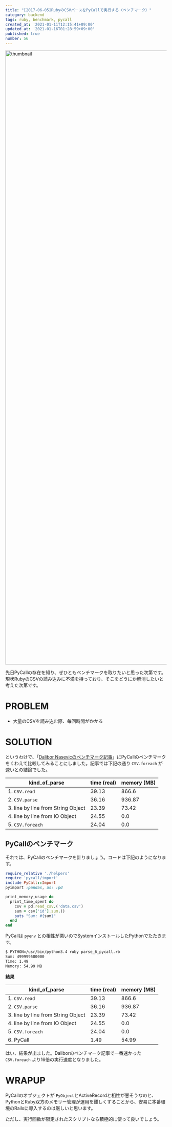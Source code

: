 ```yaml
---
title: "[2017-06-05]RubyのCSVパースをPyCallで実行する（ベンチマーク）"
category: backend
tags: ruby, benchmark, pycall
created_at: '2021-01-11T12:15:41+09:00'
updated_at: '2021-01-16T01:28:59+09:00'
published: true
number: 56
---
```


<img width="1920" alt="thumbnail" src="https://img.esa.io/uploads/production/attachments/16651/2021/01/11/97367/180665c6-7370-4579-8340-7be6254834e8.png">

先日PyCallの存在を知り、ぜひともベンチマークを取りたいと思った次第です。現状RubyのCSVの読み込みに不満を持っており、そこをどうにか解消したいと考えた次第です。

# PROBLEM
- 大量のCSVを読み込む際、毎回時間がかかる

# SOLUTION
というわけで、「[Dalibor Nasevicのベンチマーク記事](https://dalibornasevic.com/posts/68-processing-large-csv-files-with-ruby)」にPyCallのベンチマークをくわえて比較してみることにしました。記事では下記の通り `CSV.foreach` が速いとの結論でした。

| kind_of_parse                      | time (real) | memory (MB) |
|------------------------------------|-------------|-------------|
| 1. `CSV.read`                      |       39.13 |       866.6 |
| 2. `CSV.parse`                     |       36.16 |      936.87 |
| 3. line by line from String Object |       23.39 |       73.42 |
| 4. line by line from IO Object     |       24.55 |         0.0 |
| 5. `CSV.foreach`                   |       24.04 |         0.0 |

## PyCallのベンチマーク
それでは、PyCallのベンチマークを計りましょう。コードは下記のようになります。

```ruby
require_relative './helpers'
require 'pycall/import'
include PyCall::Import
pyimport :pandas, as: :pd

print_memory_usage do
  print_time_spent do
    csv = pd.read_csv.('data.csv')
    sum = csv['id'].sum.()
    puts "Sum: #{sum}"
  end
end
```

PyCallは `pyenv` との相性が悪いのでSystemインストールしたPythonでたたきます。

```sh
$ PYTHON=/usr/bin/python3.4 ruby parse_6_pycall.rb
Sum: 499999500000
Time: 1.49
Memory: 54.99 MB
```

**結果**

| kind_of_parse                      | time (real) | memory (MB) |
|------------------------------------|-------------|-------------|
| 1. `CSV.read`                      |       39.13 |       866.6 |
| 2. `CSV.parse`                     |       36.16 |      936.87 |
| 3. line by line from String Object |       23.39 |       73.42 |
| 4. line by line from IO Object     |       24.55 |         0.0 |
| 5. `CSV.foreach`                   |       24.04 |         0.0 |
| 6. PyCall                          |        1.49 |       54.99 |

はい、結果が出ました。Daliborのベンチマーク記事で一番速かった `CSV.foreach` より16倍の実行速度となりました。

# WRAPUP
PyCallのオブジェクトが `PyObject`とActiveRecordと相性が悪そうなのと、PythonとRuby双方のメモリー管理が運用を難しくすることから、安易に本番環境のRailsに導入するのは厳しいと思います。

ただし、実行回数が限定されたスクリプトなら積極的に使って良いでしょう。

